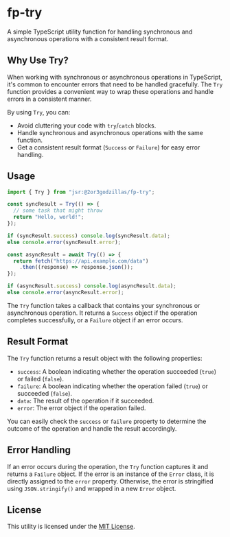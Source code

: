 # fp-try

A simple TypeScript utility function for handling synchronous and asynchronous
operations with a consistent result format.

## Why Use Try?

When working with synchronous or asynchronous operations in TypeScript, it's
common to encounter errors that need to be handled gracefully. The `Try`
function provides a convenient way to wrap these operations and handle errors in
a consistent manner.

By using `Try`, you can:

- Avoid cluttering your code with `try`/`catch` blocks.
- Handle synchronous and asynchronous operations with the same function.
- Get a consistent result format (`Success` or `Failure`) for easy error
  handling.

## Usage

```typescript
import { Try } from "jsr:@2or3godzillas/fp-try";

const syncResult = Try(() => {
  // some task that might throw
  return "Hello, world!";
});

if (syncResult.success) console.log(syncResult.data);
else console.error(syncResult.error);

const asyncResult = await Try(() => {
  return fetch("https://api.example.com/data")
    .then((response) => response.json());
});

if (asyncResult.success) console.log(asyncResult.data);
else console.error(asyncResult.error);
```

The `Try` function takes a callback that contains your synchronous or
asynchronous operation. It returns a `Success` object if the operation completes
successfully, or a `Failure` object if an error occurs.

## Result Format

The `Try` function returns a result object with the following properties:

- `success`: A boolean indicating whether the operation succeeded (`true`) or
  failed (`false`).
- `failure`: A boolean indicating whether the operation failed (`true`) or
  succeeded (`false`).
- `data`: The result of the operation if it succeeded.
- `error`: The error object if the operation failed.

You can easily check the `success` or `failure` property to determine the
outcome of the operation and handle the result accordingly.

## Error Handling

If an error occurs during the operation, the `Try` function captures it and
returns a `Failure` object. If the error is an instance of the `Error` class, it
is directly assigned to the `error` property. Otherwise, the error is
stringified using `JSON.stringify()` and wrapped in a new `Error` object.

## License

This utility is licensed under the [MIT License](LICENSE).
